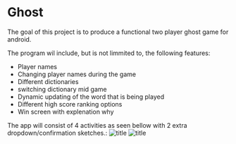 Ghost
======


The goal of this project is to produce a functional two player ghost game for android.

The program wil include, but is not limmited to, the following features:
*    Player names
*    Changing player names during the game
*    Different dictionaries
*    switching dictionary mid game
*    Dynamic updating of the word that is being played
*    Different high score ranking options
*    Win screen with explenation why


The app will consist of 4 activities as seen bellow with 2 extra dropdown/confirmation sketches.:
![title](/app/readme/images/flow_front.jpg=400x)
![title](/app/readme/images/flow_back.jpg=400x)

